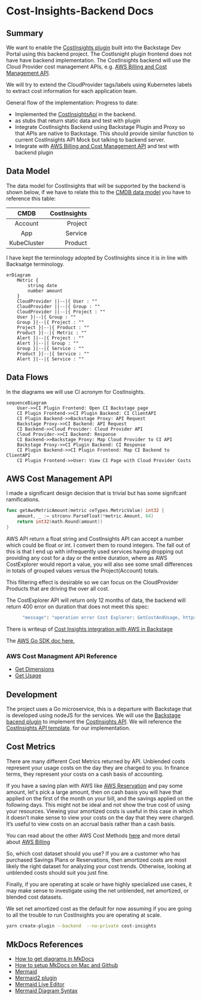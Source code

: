 # Cost-Insights-Backend Docs

## Summary

We want to enable the 
[CostInsights plugin](https://backstage.io/blog/2020/10/22/cost-insights-plugin) built into the 
Backstage Dev Portal using this backend project. The CostIsnight plugin frontend does not have have
backend implementation. The CostInsights backend will use the Cloud Provider cost management APIs,
e.g. [AWS Billing and Cost Management API](https://docs.aws.amazon.com/aws-cost-anagement/latest/APIReference/API_GetCostAndUsage.html).

We will try to extend the CloudProvider tags/labels using Kubernetes labels
to extract cost information for each application team.

General flow of the implementation:
Progress to date:
* Implemented the [CostInsightsApi](https://github.com/backstage/backstage/blob/master/plugins/cost-insights/src/api/CostInsightsApi.ts) in the backend.
* as stubs that return static data and test with plugin
* Integrate CostInsights Backend using Backstage Plugin and Proxy so that APIs are native to Backstage. This should provide similar function to current CostInsights API Mock but talking to backend server.
* Integrate with [AWS Billing and Cost Management API](https://docs.aws.amazon.com/aws-cost-anagement/latest/APIReference/API_GetCostAndUsage.html) and test with backend plugin


## Data Model
The data model for CostInsights that will be supported by the backend is shown below, if we have
to relate this to the 
[CMDB data model](https://seizadi.github.io/cmdb/model/) you have to reference this table:

| CMDB        | CostInsights |
| :---------: | -----------: |
| Account	  | Project      |
| App	      | Service      |
| KubeCluster | Product      |

I have kept the terminology adopted by CostInsights since it is in line with Backsatge terminology.
```mermaid
erDiagram
    Metric {
        string date
        number amount
    }
    CloudProvider ||--|{ User : ""
    CloudProvider ||--|{ Group : ""
    CloudProvider ||--|{ Project : ""
    User }|--|{ Group : ""
    Group }|--|{ Project : ""    
    Project }|--|{ Product : ""
    Product }|--|{ Metric : ""
    Alert }|--|{ Project : ""
    Alert }|--|| Group : ""
    Group }|--|{ Service : ""
    Product }|--|{ Service : ""
    Alert }|--|{ Service : ""
```

## Data Flows
In the diagrams we will use CI acronym for CostInsights.

```mermaid
sequenceDiagram
    User->>CI Plugin Frontend: Open CI Backstage page
    CI Plugin Frontend->>CI Plugin Backend: CI ClientAPI
    CI Plugin Backend->>Backstage Proxy: API Request
    Backstage Proxy->>CI Backend: API Request
    CI Backend->>Cloud Provider: Cloud Provider API
    Cloud Provider->>CI Backend: Response
    CI Backend->>Backstage Proxy: Map Cloud Provider to CI API
    Backstage Proxy->>CI Plugin Backend: CI Response
    CI Plugin Backend->>CI Plugin Frontend: Map CI Backend to ClientAPI
    CI Plugin Frontend->>User: View CI Page with Cloud Provider Costs
```

## AWS Cost Management API
I made a significant design decision that is trivial but has some signifcant ramifications.
```go
func getAwsMetricAmount(metric ceTypes.MetricValue) int32 {
	amount, _ := strconv.ParseFloat(*metric.Amount, 64)
	return int32(math.Round(amount))
}
```
AWS API return a float string and CostInsights API can accept a number which could be float or int.
I convert them to round integers. The fall out of this is that I end up with infrequently used services
having dropping out providing any cost for a day or the entire duration, where as AWS CostExplorer would
report a value, you will also see some small differences in totals of grouped values versus the Project(Account)
totals.

This filtering effect is desirable so we can focus on the CloudProvider Products that are driving the
over all cost.

The CostExplorer API will return only 12 months of data, the backend will return 400 error on duration
that does not meet this spec:
```bash
      "message": "operation error Cost Explorer: GetCostAndUsage, https response error StatusCode: 400, RequestID: 3925a325-d037-4f3c-bfd6-351a11b5c5e7, api error ValidationException: start date is too old for daily granularity, max months for data available is 12 months"
```

There is writeup of 
[Cost Insights integration with AWS in Backstage](https://github.com/backstage/backstage/blob/master/plugins/cost-insights/contrib/aws-cost-explorer-api.md)
 
The [AWS Go SDK doc here.](https://docs.aws.amazon.com/sdk-for-go/api/)

### AWS Cost Managment API Reference
* [Get Dimensions](https://docs.aws.amazon.com/aws-cost-management/latest/APIReference/API_GetDimensionValues.html)
* [Get Usage](https://docs.aws.amazon.com/aws-cost-management/latest/APIReference/API_GetCostAndUsage.html)
## Development
The project uses a Go microservice, this is a departure with Backstage that is developed using nodeJS
for the services. We will use the
[Backstage bacend plugin](https://backstage.io/docs/plugins/backend-plugin)
to implement the 
[CostInsights API](https://github.com/backstage/backstage/blob/master/plugins/cost-insights/src/api/CostInsightsApi.ts).
We will reference the
[CostInsights API template](https://github.com/backstage/backstage/blob/master/plugins/cost-insights/src/example/templates/CostInsightsClient.ts).
for our implementation.

## Cost Metrics
There are many different Cost Metrics returned by API.
Unblended costs represent your usage costs on the day they are charged to you. 
In finance terms, they represent your costs on a cash basis of accounting.

If you have a saving plan with AWS like
[AWS Reservation](https://aws.amazon.com/aws-cost-management/reserved-instance-reporting/)
and pay some amount, let's pick a large amount, then on cash basis you will have that 
applied on the first of the month on your bill, and the savings applied on the following days. 
This might not be ideal and not show the true cost of using your resources. 
Viewing your amortized costs is useful in this case in which it doesn’t make sense 
to view your costs on the day that they were charged. It’s useful to view costs on an 
accrual basis rather than a cash basis.

You can read about the other AWS Cost Methods
[here](https://aws.amazon.com/blogs/aws-cost-management/understanding-your-aws-cost-datasets-a-cheat-sheet/)
and more detail about
[AWS Billing](https://docs.aws.amazon.com/awsaccountbilling/latest/aboutv2/con-bill-blended-rates.html#Calculating)

So, which cost dataset should you use?
If you are a customer who has purchased Savings Plans or Reservations, 
then amortized costs are most likely the right dataset for analyzing your cost trends.
Otherwise, looking at unblended costs should suit you just fine.

Finally, if you are operating at scale or have highly specialized use cases, 
it may make sense to investigate using the net unblended, net amortized, or blended cost datasets.

We set net amortized cost as the default for now assuming if you are going to all the 
trouble to run CostInsights you are operating at scale.

```bash
yarn create-plugin --backend  --no-private cost-insights
```
## MkDocs References
* [How to get diagrams in MkDocs](https://chrieke.medium.com/the-best-mkdocs-plugins-and-customizations-fc820eb19759)
* [How to setup MkDocs on Mac and Github](https://suedbroecker.net/2021/01/25/how-to-install-mkdocs-on-mac-and-setup-the-integration-to-github-pages/)
* [Mermaid](https://mermaid-js.github.io/mermaid)
* [Mermaid2 plugin](https://github.com/fralau/mkdocs-mermaid2-plugin#declaring-the-superfences-extension)
* [Mermaid Live Editor](https://mermaid-js.github.io/mermaid-live-editor/#/edit/eyJjb2RlIjoiZ3JhcGggVERcbiAgICBBW0NocmlzdG1hc10gLS0-fEdldCBtb25leXwgQihHbyBzaG9wcGluZylcbiAgICBCIC0tPiBDe0xldCBtZSB0aGlua31cbiAgICBDIC0tPnxPbmV8IERbTGFwdG9wXVxuICAgIEMgLS0-fFR3b3wgRVtpUGhvbmVdXG4gICAgQyAtLT58VGhyZWV8IEZbZmE6ZmEtY2FyIENhcl0iLCJtZXJtYWlkIjp7InRoZW1lIjoiZGVmYXVsdCJ9LCJ1cGRhdGVFZGl0b3IiOmZhbHNlfQ)
* [Mermaid Diagram Syntax](https://mermaid-js.github.io/mermaid/#/flowchart?id=flowcharts-basic-syntax)
